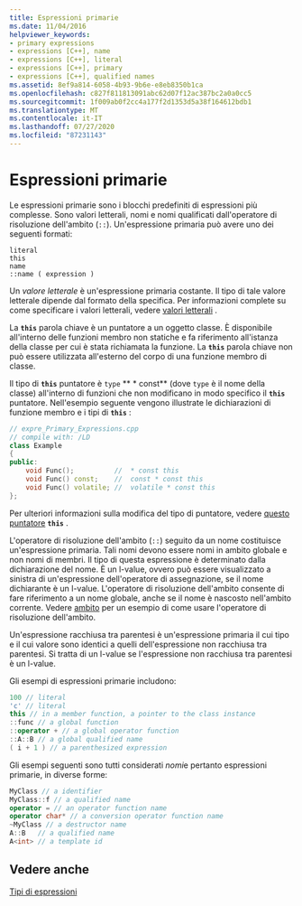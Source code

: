 ```yaml
---
title: Espressioni primarie
ms.date: 11/04/2016
helpviewer_keywords:
- primary expressions
- expressions [C++], name
- expressions [C++], literal
- expressions [C++], primary
- expressions [C++], qualified names
ms.assetid: 8ef9a814-6058-4b93-9b6e-e8eb8350b1ca
ms.openlocfilehash: c827f811813091abc62d07f12ac387bc2a0a0cc5
ms.sourcegitcommit: 1f009ab0f2cc4a177f2d1353d5a38f164612bdb1
ms.translationtype: MT
ms.contentlocale: it-IT
ms.lasthandoff: 07/27/2020
ms.locfileid: "87231143"
---
```

# <a name="primary-expressions"></a>Espressioni primarie

Le espressioni primarie sono i blocchi predefiniti di espressioni più complesse. Sono valori letterali, nomi e nomi qualificati dall'operatore di risoluzione dell'ambito (`::`).  Un'espressione primaria può avere uno dei seguenti formati:

```
literal
this
name
::name ( expression )
```

Un *valore letterale* è un'espressione primaria costante. Il tipo di tale valore letterale dipende dal formato della specifica. Per informazioni complete su come specificare i valori letterali, vedere [valori letterali](../cpp/numeric-boolean-and-pointer-literals-cpp.md) .

La **`this`** parola chiave è un puntatore a un oggetto classe. È disponibile all'interno delle funzioni membro non statiche e fa riferimento all'istanza della classe per cui è stata richiamata la funzione. La **`this`** parola chiave non può essere utilizzata all'esterno del corpo di una funzione membro di classe.

Il tipo di **`this`** puntatore è `type` ** \* const** (dove `type` è il nome della classe) all'interno di funzioni che non modificano in modo specifico il **`this`** puntatore. Nell'esempio seguente vengono illustrate le dichiarazioni di funzione membro e i tipi di **`this`** :

```cpp
// expre_Primary_Expressions.cpp
// compile with: /LD
class Example
{
public:
    void Func();          //  * const this
    void Func() const;    //  const * const this
    void Func() volatile; //  volatile * const this
};
```

Per ulteriori informazioni sulla modifica del tipo di puntatore, vedere [questo puntatore](this-pointer.md) **`this`** .

L'operatore di risoluzione dell'ambito (`::`) seguito da un nome costituisce un'espressione primaria.  Tali nomi devono essere nomi in ambito globale e non nomi di membri.  Il tipo di questa espressione è determinato dalla dichiarazione del nome. È un l-value, ovvero può essere visualizzato a sinistra di un'espressione dell'operatore di assegnazione, se il nome dichiarante è un l-value. L'operatore di risoluzione dell'ambito consente di fare riferimento a un nome globale, anche se il nome è nascosto nell'ambito corrente. Vedere [ambito](../cpp/scope-visual-cpp.md) per un esempio di come usare l'operatore di risoluzione dell'ambito.

Un'espressione racchiusa tra parentesi è un'espressione primaria il cui tipo e il cui valore sono identici a quelli dell'espressione non racchiusa tra parentesi. Si tratta di un l-value se l'espressione non racchiusa tra parentesi è un l-value.

Gli esempi di espressioni primarie includono:

```cpp
100 // literal
'c' // literal
this // in a member function, a pointer to the class instance
::func // a global function
::operator + // a global operator function
::A::B // a global qualified name
( i + 1 ) // a parenthesized expression
```

Gli esempi seguenti sono tutti considerati *nomi*e pertanto espressioni primarie, in diverse forme:

```cpp
MyClass // a identifier
MyClass::f // a qualified name
operator = // an operator function name
operator char* // a conversion operator function name
~MyClass // a destructor name
A::B   // a qualified name
A<int> // a template id
```

## <a name="see-also"></a>Vedere anche

[Tipi di espressioni](../cpp/types-of-expressions.md)
